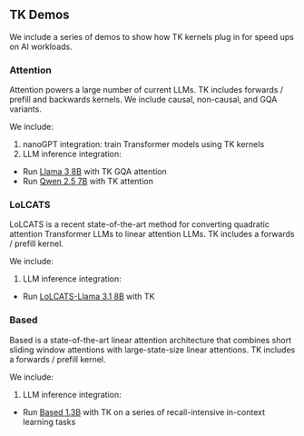 

## TK Demos 

We include a series of demos to show how TK kernels plug in for speed ups on AI workloads. 


### Attention 

Attention powers a large number of current LLMs. TK includes forwards / prefill and backwards kernels. We include causal, non-causal, and GQA variants.

We include:
1. nanoGPT integration: train Transformer models using TK kernels
2. LLM inference integration: 
- Run [Llama 3 8B](https://huggingface.co/meta-llama/Meta-Llama-3-8B) with TK GQA attention
- Run [Qwen 2.5 7B](https://huggingface.co/Qwen/Qwen2.5-7B-Instruct) with TK attention

### LoLCATS

LoLCATS is a recent state-of-the-art method for converting quadratic attention Transformer LLMs to linear attention LLMs. TK includes a forwards / prefill kernel. 

We include: 
1. LLM inference integration:
- Run [LoLCATS-Llama 3.1 8B](https://huggingface.co/collections/hazyresearch/lolcats-670ca4341699355b61238c37) with TK 

### Based

Based is a state-of-the-art linear attention architecture that combines short sliding window attentions with large-state-size linear attentions. TK includes a forwards / prefill kernel.

We include:
1. LLM inference integration:
- Run [Based 1.3B](https://huggingface.co/hazyresearch/my-awesome-model) with TK on a series of recall-intensive in-context learning tasks



